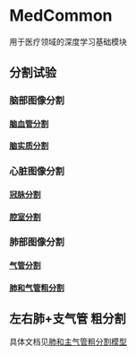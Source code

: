 # MedCommon
用于医疗领域的深度学习基础模块


## 分割试验

### 脑部图像分割

#### [脑血管分割](experiments/seg/brain/cerebrovascular/readme.md)

#### [脑实质分割](experiments/seg/brain/parenchyma/readme.md)

### 心脏图像分割

#### [冠脉分割](experiments/seg/cardiac/coronary/readme.md)

#### [腔室分割](experiments/seg/cardiac/chamber/readme.md)

### 肺部图像分割

#### [气管分割](experiments/seg/lung/airway/readme.md)
#### [肺和气管粗分割](experiments/seg/lung/lung/readme.md)

## 左右肺+支气管 粗分割
具体文档见[肺和主气管粗分割模型](https://note.youdao.com/web/#/file/recent/markdown/WEB14878049fb022fde6ac01b1901fecb15/)
